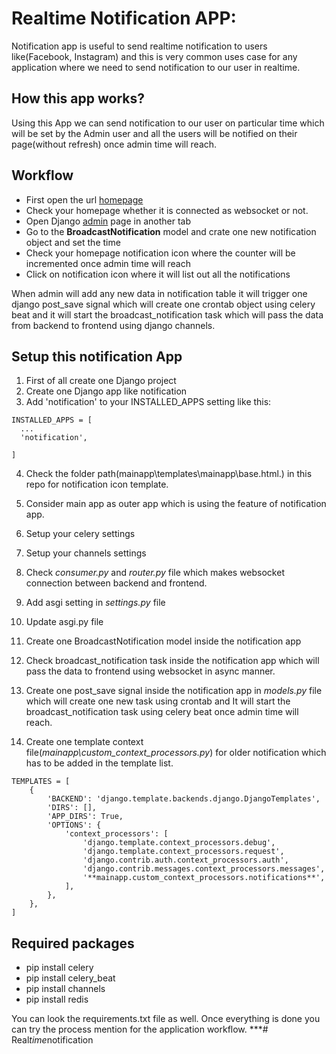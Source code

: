 
# Realtime Notification APP:

Notification app is useful to send realtime notification to users like(Facebook, Instagram) and this is very common uses case for any application where we need to send notification to our user in realtime.

## How this app works?

Using this App we can send notification to our user on particular time which will be set by the Admin user and all the users will be notified on their page(without refresh) once admin time will reach.

## Workflow

* First open the url [homepage](http://localhost:8000)
* Check your homepage whether it is connected as websocket or not.
* Open Django [admin](http://localhost:8000/admin/) page in another tab
* Go to the **BroadcastNotification** model and crate one new notification object and set the time
* Check your homepage notification icon where the counter will be incremented once admin time will reach
* Click on notification icon where it will list out all the notifications

When admin will add any new data in notification table it will trigger one django post_save signal which will create one crontab object using celery beat and it will start the broadcast_notification task which will pass the data from backend to frontend using django channels.   


## Setup this notification App
1. First of all create one Django project
2. Create one Django app like notification
3. Add 'notification' to your INSTALLED_APPS setting like this: 
  ```
  INSTALLED_APPS = [
    ...
    'notification',

]
```
4. Check the folder path(mainapp\templates\mainapp\base.html.) in this repo for notification icon template. 

5. Consider main app as outer app which is using the feature of notification app.

6. Setup your celery settings
7. Setup  your channels settings
8. Check _consumer.py_ and _router.py_ file which makes websocket connection between backend and frontend.
9. Add asgi setting in _settings.py_ file
10. Update asgi.py file
11. Create one BroadcastNotification model inside the notification app
12. Check broadcast_notification task inside the notification app which  will pass the data to frontend using websocket in async manner. 

10. Create one post_save signal inside the notification app in _models.py_ file which will create one new task using crontab and It will start the broadcast_notification task using celery beat once admin time will reach.

11. Create one template context file(_mainapp\custom_context_processors.py_) for older notification which has to be added in the template list.
```
TEMPLATES = [
    {
        'BACKEND': 'django.template.backends.django.DjangoTemplates',
        'DIRS': [],
        'APP_DIRS': True,
        'OPTIONS': {
            'context_processors': [
                'django.template.context_processors.debug',
                'django.template.context_processors.request',
                'django.contrib.auth.context_processors.auth',
                'django.contrib.messages.context_processors.messages',
                '**mainapp.custom_context_processors.notifications**',
            ],
        },
    },
]

```
 
## Required packages
* pip install celery
* pip install celery_beat
* pip install channels
* pip install redis

You can look the requirements.txt file as well.
Once everything is done you can try the process mention for the application workflow.
***#   R e a l _ t i m e _ n o t i f i c a t i o n  
 
